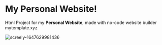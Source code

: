 # My Personal Website!

Html Project for my **Personal Website**, made with no-code website builder mytemplate.xyz


![screely-1647629981436](https://user-images.githubusercontent.com/94073410/159067658-92c85c4d-dbaf-452e-b16c-505da2f2238d.png)
